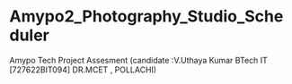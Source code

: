# Amypo2_Photography_Studio_Scheduler
Amypo Tech Project Assesment (candidate :V.Uthaya Kumar BTech
 IT [727622BIT094] 
  DR.MCET , POLLACHI)

